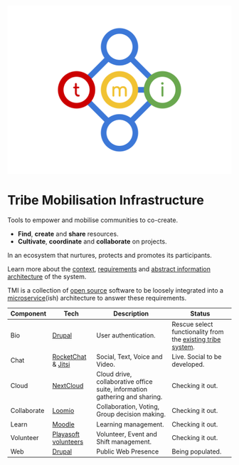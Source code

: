 ![TMI Logo](./docs/svg/tmi.svg)

# Tribe Mobilisation Infrastructure

Tools to empower and mobilise communities to co-create. 

* **Find**, **create** and **share** resources.
* **Cultivate**, **coordinate** and **collaborate** on projects.

In an ecosystem that nurtures, protects and promotes its participants.

Learn more about the [context](./docs/context.md), [requirements](./docs/requirements.md) and [abstract information architecture](./docs/architecture.md) of the system.

TMI is a collection of [open source]() software to be loosely integrated into a [microservice](https://microservices.io)(ish) architecture to answer these requirements.

| Component | Tech | Description | Status |
| -- | -- | -- | -- |
| Bio | [Drupal](https://drupal.org) | User authentication. | Rescue select functionality from the [existing tribe system](https://github.com/afrikaburn/tribe).
| Chat | [RocketChat](https://rocket.chat) & [Jitsi](https://jitsy.org) | Social, Text, Voice and Video. | Live. Social to be developed. |
| Cloud | [NextCloud](https://nextcloud.) | Cloud drive, collaborative office suite, information gathering and sharing. | Checking it out. |
| Collaborate | [Loomio](https://loomio.org) | Collaboration, Voting, Group decision making. | Checking it out. |
| Learn | [Moodle](https://moodle.org) | Learning management. | Checking it out. |
| Volunteer| [Playasoft volunteers](https://github.com/playasoft/volunteers) | Volunteer, Event and Shift management. | Checking it out. |
| Web | [Drupal](drupal.org) | Public Web Presence | Being populated. |

